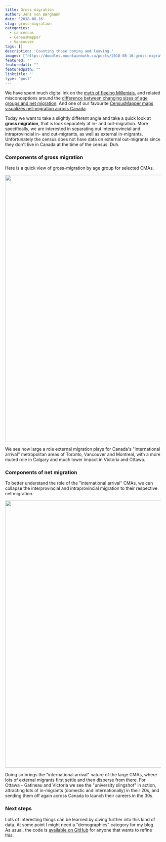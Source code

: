 ```yaml
---
title: Gross migration
author: Jens von Bergmann
date: '2018-08-16'
slug: gross-migration
categories:
  - cancensus
  - CensusMapper
  - Vancouver
tags: []
description: 'Counting those coming and leaving.'
images: ["https://doodles.mountainmath.ca/posts/2018-08-16-gross-migration_files/figure-html/gross_migration-1.png"]
featured: ''
featuredalt: ""
featuredpath: ""
linktitle: ''
type: "post"
---
```





We have spent much digital ink on the [myth of fleeing Millenials](https://doodles.mountainmath.ca/blog/2017/05/16/lifeblood/), and related misconceptions around the [difference between changing sizes of age groups and net migration](https://doodles.mountainmath.ca/blog/2017/08/06/millennials-redux/). And one of our favourite [CensusMapper maps visualizes net-migration across Canada](https://censusmapper.ca/maps/731).

Today we want to take a slightly different angle and take a quick look at **gross migration**, that is look separately at in- and out-migration. More specifically, we are interested in separating out interprovincial and intraprovincial in- and out-migrants, as well as external in-migrants. Unfortunately the census does not have data on external out-migrants since they don't live in Canada at the time of the census. Duh.

### Components of gross migration
Here is a quick view of gross-migration by age group for selected CMAs.



<img src="/posts/2018-08-16-gross-migration_files/figure-html/gross_migration-1.png" width="864" />


We see how large a role external migration plays for Canada's "international arrival" metropolitan areas of Toronto, Vancouver and Montreal, with a more muted role in Calgary and much lower impact in Victoria and Ottawa.


### Components of net migration
To better understand the role of the "international arrival" CMAs, we can collapse the interprovincial and intraprovincial migration to their respective net migration. 


<img src="/posts/2018-08-16-gross-migration_files/figure-html/unnamed-chunk-2-1.png" width="864" />

Doing so brings the "international arrival" nature of the large CMAs, where lots of external migrants first settle and then disperse from there. For Ottawa - Gatineau and Victoria we see the "university slingshot" in action, attracting lots of in-migrants (domestic and internationally) in their 20s, and sending them off again across Canada to launch their careers in the 30s.

### Next steps
Lots of interesting things can be learned by diving further into this kind of data. At some point I might need a "demographics" category for my blog. As usual, the code is [available on GitHub](https://github.com/mountainMath/doodles/blob/master/content/posts/2018-08-16-gross-migration.Rmarkdown) for anyone that wants to refine this. 



